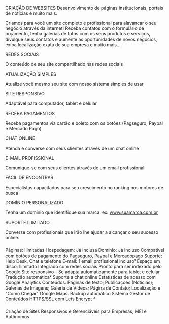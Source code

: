 CRIAÇÃO DE WEBSITES
Desenvolvimento de páginas institucionais, portais de notícias e muito mais.


Criamos para você um site completo e profissional para alavancar o seu negócio através da internet!
Receba contatos com o formulário de orçamento, tenha galerias de fotos com os seus produtos e serviços, divulgue seus contatos e aumente as oportunidades de novos negócios, exiba localização exata de sua empresa e muito mais...

REDES SOCIAIS

O conteúdo de seu site compartilhado nas redes sociais

ATUALIZAÇÃO SIMPLES

Atualize você mesmo seu site com nosso sistema simples de usar

SITE RESPONSIVO

Adaptável para computador, tablet e celular

RECEBA PAGAMENTOS



Receba pagamentos via cartão e boleto com os botões (Pagseguro, Paypal e Mercado Pago)

CHAT ONLINE

Atenda e converse com seus clientes através de um chat online

E-MAIL PROFISSIONAL

Comunique-se com seus clientes através de um email profissional

FÁCIL DE ENCONTRAR

Especialistas capacitados para seu crescimento no ranking nos motores de busca

DOMÍNIO PERSONALIZADO

Tenha um domínio que identifique sua marca. ex: www.suamarca.com.br


SUPORTE ILIMITADO

Converse com profissionais que irão lhe ajudar a alcançar o seu sucesso online.


###
Páginas: Ilimitadas
Hospedagem: Já inclusa
Domínio: Já incluso
Compatível com botões de pagamento do Pagseguro, Paypal e Mercadopago
Suporte: Help Desk, Chat e telefone
E-mail: 1 email profissional incluso¹
Espaço em disco: Ilimitado
Integrado com redes sociais
Pronto para ser indexado pelo Google
Site responsivo - Se adapta automaticamente para tablet e celular
Tradução automática²
Suporte a chat online
Estatísticas de acesso com Google Analytics
Conteúdos: Páginas de texto; Publicações (Notícias); Galerias de Imagens; Galeria de Vídeos; Página de Contato; Localização e "Como Chegar" Google Maps.
Backup automático
Sistema Gestor de Conteúdos
HTTPS/SSL com Lets Encrypt ³
###


Criação de Sites Responsivos e Gerenciáveis
para Empresas, MEI e Autônomos
